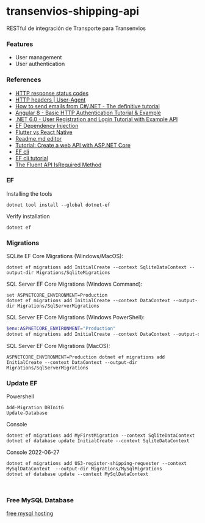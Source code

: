 # transenvios-shipping-api
RESTful de integración de Transporte para Transenvios

### Features

- User management
- User authentication

### References

* [HTTP response status codes](https://developer.mozilla.org/en-US/docs/Web/HTTP/Status)
* [HTTP headers | User-Agent](https://www.geeksforgeeks.org/http-headers-user-agent/#:~:text=The%20HTTP%20headers%20User-Agent%20is%20a%20request%20header,user%20agent%20to%20every%20website%20you%20connect%20to.)
* [How to send emails from C#/.NET - The definitive tutorial](https://blog.elmah.io/how-to-send-emails-from-csharp-net-the-definitive-tutorial/)
* [Angular 8 - Basic HTTP Authentication Tutorial & Example](https://jasonwatmore.com/post/2019/06/26/angular-8-basic-http-authentication-tutorial-example)
* [.NET 6.0 - User Registration and Login Tutorial with Example API](https://jasonwatmore.com/post/2022/01/07/net-6-user-registration-and-login-tutorial-with-example-api)
* [EF Dependency Injection](https://www.c-sharpcorner.com/article/clean-architecture-with-net-6-using-entity-framework/)
* [Flutter vs React Native](https://www.tabnine.com/blog/flutter-vs-react-native/?utm_source=rss&utm_medium=rss&utm_campaign=flutter-vs-react-native)
* [Readme.md editor](https://pandao.github.io/editor.md/en.html)
* [Tutorial: Create a web API with ASP.NET Core](https://docs-microsoft-com.translate.goog/en-us/aspnet/core/tutorials/first-web-api?view=aspnetcore-6.0&tabs=visual-studio-code&_x_tr_sl=en&_x_tr_tl=es&_x_tr_hl=es&_x_tr_pto=op%2Cwapp)
* [EF cli](https://docs.microsoft.com/en-us/ef/core/cli/dotnet)
* [EF cli tutorial](https://www.entityframeworktutorial.net/efcore/cli-commands-for-ef-core-migration.aspx)
* [The Fluent API IsRequired Method](https://www.learnentityframeworkcore.com/configuration/fluent-api/isrequired-method)

### EF

Installing the tools
```
dotnet tool install --global dotnet-ef
```

Verify installation
```
dotnet ef
```

### Migrations

SQLite EF Core Migrations (Windows/MacOS):
```
dotnet ef migrations add InitialCreate --context SqliteDataContext --output-dir Migrations/SqliteMigrations
```

SQL Server EF Core Migrations (Windows Command):
```
set ASPNETCORE_ENVIRONMENT=Production
dotnet ef migrations add InitialCreate --context DataContext --output-dir Migrations/SqlServerMigrations
```

SQL Server EF Core Migrations (Windows PowerShell):
```powershell
$env:ASPNETCORE_ENVIRONMENT="Production"
dotnet ef migrations add InitialCreate --context DataContext --output-dir Migrations/SqlServerMigrations
```

SQL Server EF Core Migrations (MacOS):
```
ASPNETCORE_ENVIRONMENT=Production dotnet ef migrations add InitialCreate --context DataContext --output-dir Migrations/SqlServerMigrations
```

### Update EF

Powershell
```
Add-Migration DBInit6
Update-Database
```
Console
```
dotnet ef migrations add MyFirstMigration --context SqliteDataContext
dotnet ef database update InitialCreate --context SqliteDataContext
```
Console 2022-06-27
```
dotnet ef migrations add US3-register-shipping-requester --context MySqlDataContext  --output-dir Migrations/MySqlMigrations
dotnet ef database update --context MySqlDataContext
```

``` $ dotnet ef migrations add US5-add-cities-and-routes --context MySqlDataContext --output-dir Migrations/MySqlMigrations
```
```$ dotnet ef database update --context MySqlDataContext
```
### Free MySQL Database

[free mysql hosting](https://www.freemysqlhosting.net/)